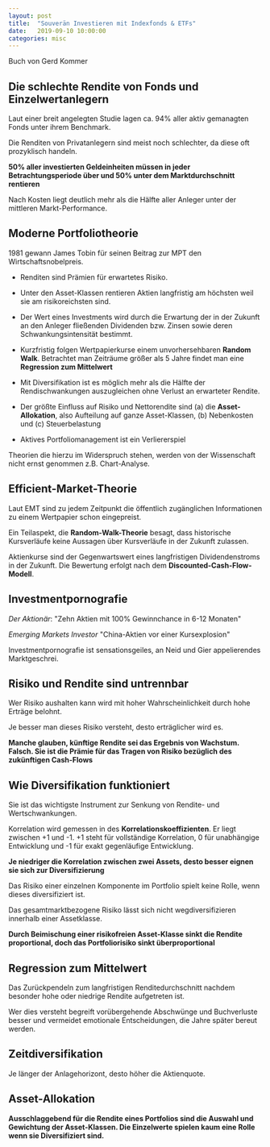 ```yaml
---
layout: post
title:  "Souverän Investieren mit Indexfonds & ETFs"
date:   2019-09-10 10:00:00
categories: misc
---
```


Buch von Gerd Kommer

## Die schlechte Rendite von Fonds und Einzelwertanlegern

Laut einer breit angelegten Studie lagen ca. 94% aller aktiv gemanagten Fonds unter ihrem Benchmark.

Die Renditen von Privatanlegern sind meist noch schlechter, da diese oft prozyklisch handeln.

**50% aller investierten Geldeinheiten müssen in jeder Betrachtungsperiode über und 50% unter dem Marktdurchschnitt rentieren**

Nach Kosten liegt deutlich mehr als die Hälfte aller Anleger unter der mittleren Markt-Performance.


## Moderne Portfoliotheorie

1981 gewann James Tobin für seinen Beitrag zur MPT den Wirtschaftsnobelpreis.

* Renditen sind Prämien für erwartetes Risiko.

* Unter den Asset-Klassen rentieren Aktien langfristig am höchsten weil sie am risikoreichsten sind.

* Der Wert eines Investments wird durch die Erwartung der in der Zukunft an den Anleger fließenden Dividenden bzw. Zinsen sowie deren Schwankungsintensität bestimmt.

* Kurzfristig folgen Wertpapierkurse einem unvorhersehbaren **Random Walk**. Betrachtet man Zeiträume größer als 5 Jahre findet man eine **Regression zum Mittelwert**

* Mit Diversifikation ist es möglich mehr als die Hälfte der Rendischwankungen auszugleichen ohne Verlust an erwarteter Rendite.

* Der größte Einfluss auf Risiko und Nettorendite sind (a) die **Asset-Allokation**, also Aufteilung auf ganze Asset-Klassen, (b) Nebenkosten und (c) Steuerbelastung

* Aktives Portfoliomanagement ist ein Verliererspiel

Theorien die hierzu im Widerspruch stehen, werden von der Wissenschaft nicht ernst genommen z.B. Chart-Analyse.


## Efficient-Market-Theorie

Laut EMT sind zu jedem Zeitpunkt die öffentlich zugänglichen Informationen zu einem Wertpapier schon eingepreist.

Ein Teilaspekt, die **Random-Walk-Theorie** besagt, dass historische Kursverläufe keine Aussagen über Kursverläufe in der Zukunft zulassen.

Aktienkurse sind der Gegenwartswert eines langfristigen Dividendenstroms in der Zukunft. Die Bewertung erfolgt nach dem **Discounted-Cash-Flow-Modell**.


## Investmentpornografie

*Der Aktionär*: "Zehn Aktien mit 100% Gewinnchance in 6-12 Monaten"

*Emerging Markets Investor* "China-Aktien vor einer Kursexplosion"

Investmentpornografie ist sensationsgeiles, an Neid und Gier appelierendes Marktgeschrei.


## Risiko und Rendite sind untrennbar

Wer Risiko aushalten kann wird mit hoher Wahrscheinlichkeit durch hohe Erträge belohnt.

Je besser man dieses Risiko versteht, desto erträglicher wird es.

**Manche glauben, künftige Rendite sei das Ergebnis von Wachstum. Falsch. Sie ist die Prämie für das Tragen von Risiko bezüglich des zukünftigen Cash-Flows**


## Wie Diversifikation funktioniert

Sie ist das wichtigste Instrument zur Senkung von Rendite- und Wertschwankungen.

Korrelation wird gemessen in des **Korrelationskoeffizienten**. Er liegt zwischen +1 und -1. +1 steht für vollständige Korrelation, 0 für unabhängige Entwicklung und -1 für exakt gegenläufige Entwicklung.

**Je niedriger die Korrelation zwischen zwei Assets, desto besser eignen sie sich zur Diversifizierung**

Das Risiko einer einzelnen Komponente im Portfolio spielt keine Rolle, wenn dieses diversifiziert ist.

Das gesamtmarktbezogene Risiko lässt sich nicht wegdiversifizieren innerhalb einer Assetklasse.

**Durch Beimischung einer risikofreien Asset-Klasse sinkt die Rendite proportional, doch das Portfoliorisiko sinkt überproportional**


## Regression zum Mittelwert

Das Zurückpendeln zum langfristigen Renditedurchschnitt nachdem besonder hohe oder niedrige Rendite aufgetreten ist.

Wer dies versteht begreift vorübergehende Abschwünge und Buchverluste besser und vermeidet emotionale Entscheidungen, die Jahre später bereut werden.


## Zeitdiversifikation

Je länger der Anlagehorizont, desto höher die Aktienquote.


## Asset-Allokation

**Ausschlaggebend für die Rendite eines Portfolios sind die Auswahl und Gewichtung der Asset-Klassen. Die Einzelwerte spielen kaum eine Rolle wenn sie Diversifiziert sind.**
